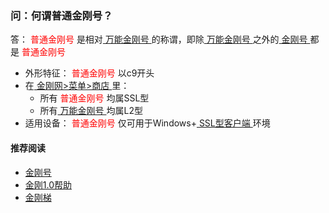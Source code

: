 ### 问：何谓普通金刚号？
答：<font color="Red"> 普通金刚号 </font>是相对[ 万能金刚号 ](https://a2zitpro.github.io/web/multipurposekkid)的称谓，即除[ 万能金刚号 ](https://a2zitpro.github.io/web/multipurposekkid)之外的[ 金刚号 ](https://a2zitpro.github.io/web/kkid)都是<font color="Red"> 普通金刚号 </font>
- 外形特征：<font color="Red"> 普通金刚号 </font>以c9开头
- 在[ 金刚网>菜单>商店 ](https://atozitpro.net/shop)里：
  - 所有<font color="Red"> 普通金刚号 </font>均属SSL型
  - 所有[ 万能金刚号 ](https://a2zitpro.github.io/web/multipurposekkid)均属L2型
- 适用设备：<font color="Red"> 普通金刚号 </font>仅可用于Windows+[ SSL型客户端 ](https://a2zitpro.github.io/web/获取SSL型客户端)环境

#### 推荐阅读

- [金刚号](https://a2zitpro.github.io/web/list_kkid)
- [金刚1.0帮助](https://a2zitpro.github.io/web/list_helpkkvpn1.0)
- [金刚梯](https://a2zitpro.github.io/web/dlb)
